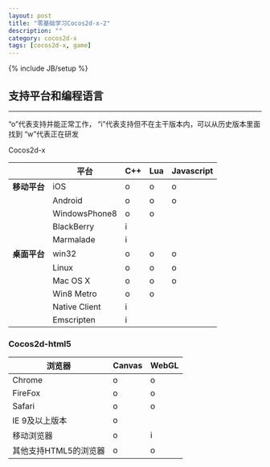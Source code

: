 ```yaml
---
layout: post
title: "零基础学习Cocos2d-x-2"
description: ""
category: cocos2d-x
tags: [cocos2d-x, game]
---
```

{% include JB/setup %}

## 支持平台和编程语言
---

“o”代表支持并能正常工作， “i”代表支持但不在主干版本内，可以从历史版本里面找到 
“w”代表正在研发

Cocos2d-x

<table>
<thead>
<tr>
<th></th>
<th>平台</th>
<th>C++</th>
<th>Lua</th>
<th>Javascript</th>
</tr>
</thead>
<tbody>
<tr>
<td><strong>移动平台</strong></td>
<td>iOS</td>
<td>o</td>
<td>o</td>
<td>o</td>
</tr>
<tr>
<td></td>
<td>Android</td>
<td>o</td>
<td>o</td>
<td>o</td>
</tr>
<tr>
<td></td>
<td>WindowsPhone8</td>
<td>o</td>
<td>o</td>
<td></td>
</tr>
<tr>
<td></td>
<td>BlackBerry</td>
<td>i</td>
<td></td>
<td></td>
</tr>
<tr>
<td></td>
<td>Marmalade</td>
<td>i</td>
<td></td>
<td></td>
</tr>
<tr>
<td><strong>桌面平台</strong></td>
<td>win32</td>
<td>o</td>
<td>o</td>
<td>o</td>
</tr>
<tr>
<td></td>
<td>Linux</td>
<td>o</td>
<td>o</td>
<td>o</td>
</tr>
<tr>
<td></td>
<td>Mac OS X</td>
<td>o</td>
<td>o</td>
<td>o</td>
</tr>
<tr>
<td></td>
<td>Win8 Metro</td>
<td>o</td>
<td>o</td>
<td></td>
</tr>
<tr>
<td></td>
<td>Native Client</td>
<td>i</td>
<td></td>
<td></td>
</tr>
<tr>
<td></td>
<td>Emscripten</td>
<td>i</td>
<td></td>
<td></td>
</tr>
</tbody>
</table>
<h3>Cocos2d-html5</h3>
<table>
<thead>
<tr>
<th>浏览器</th>
<th>Canvas</th>
<th>WebGL</th>
</tr>
</thead>
<tbody>
<tr>
<td>Chrome</td>
<td>o</td>
<td>o</td>
</tr>
<tr>
<td>FireFox</td>
<td>o</td>
<td>o</td>
</tr>
<tr>
<td>Safari</td>
<td>o</td>
<td>o</td>
</tr>
<tr>
<td>IE 9及以上版本</td>
<td>o</td>
</tr>
<tr>
<td>移动浏览器</td>
<td>o</td>
<td>i</td>
</tr>
<tr>
<td>其他支持HTML5的浏览器</td>
<td>o</td>
<td>o</td>
</tr>
</tbody>
</table>	
